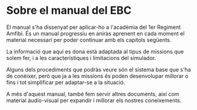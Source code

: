 # **Sobre el manual del EBC**

El manual s'ha dissenyat per aplicar-ho a l'acadèmia del 1er Regiment Amfibi. És un manual progressiu en aniràs aprenent en cada moment el material necessari per poder continuar amb els capítols següents.

La informació que aquí es dona està adaptada al tipus de missions que solem fer, i a les característiques i limitacions del simulador.

Alguns dels procediments que podràs veure són el sistema base que s'ha de conèixer, però que ja a les missions és poden desenvolupar millorar o fins i tot simplificar per adaptar-se a la situació.

A més d'aquest manual, també fem servir altres documents, així com material àudio-visual per expandir i millorar els nostres coneixements.